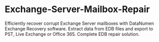 # Exchange-Server-Mailbox-Repair
Efficiently recover corrupt Exchange Server mailboxes with DataNumen Exchange Recovery software. Extract data from EDB files and export to PST, Live Exchange or Office 365. Complete EDB repair solution.
